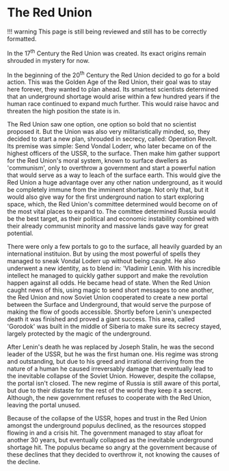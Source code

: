 # The Red Union

!!! warning
    This page is still being reviewed and still has to be correctly formatted.

In the 17<sup>th</sup> Century the Red Union was created. Its exact origins remain shrouded in mystery for now.

In the beginning of the 20<sup>th</sup> Century the Red Union decided to go for a bold action. This was the Golden Age of the Red Union, their goal was to stay here forever, they wanted to plan ahead. Its smartest scientists determined that an underground shortage would arise within a few hundred years if the human race continued to expand much further. This would raise havoc and threaten the high position the state is in. 

The Red Union saw one option, one option so bold that no scientist proposed it. But the Union was also very militaristically minded, so, they decided to start a new plan, shrouded in secrecy, called: Operation Revolt. Its premise was simple: Send Vondal Loderr, who later became on of the highest officers of the USSR, to the surface. Then make him gather support for the Red Union's moral system, known to surface dwellers as 'communism', only to overthrow a government and start a powerful nation that would serve as a way to leach of the surface earth. This would give the Red Union a huge advantage over any other nation underground, as it would be completely immune from the imminent shortage. Not only that, but it would also give way for the first underground nation to start exploring space, which, the Red Union's committee determined would become on of the most vital places to expand to. The comittee determined Russia would be the best target, as their political and economic instability combined with their already communist minority and massive lands gave way for great potential.

There were only a few portals to go to the surface, all heavily guarded by an international instituion. But by using the most powerful of spells they managed to sneak Vondal Loderr up without being caught. He also underwent a new identity, as to blend in: 'Vladimir Lenin. With his incredible intellect he managed to quickly gather support and make the revolution happen against all odds. He became head of state. When the Red Union caught news of this, using magic to send short messages to one another, the Red Union and now Soviet Union cooperated to create a new portal between the Surface and Underground, that would serve the purpose of making the flow of goods accessible. Shortly before Lenin's unexpected death it was finished and proved a giant success. This area, called 'Gorodok' was built in the middle of Siberia to make sure its secrecy stayed, largely protected by the magic of the underground.

After Lenin's death he was replaced by Joseph Stalin, he was the second leader of the USSR, but he was the first human one. His regime was strong and outstanding, but due to his greed and irrational derriving from the nature of a human he caused irreversably damage that eventually lead to the inevitable collapse of the Soviet Union. However, despite the collapse, the portal isn't closed. The new regime of Russia is still aware of this portal, but due to their distaste for the rest of the world they keep it a secret. Although, the new government refuses to cooperate with the Red Union, leaving the portal unused.

Because of the collapse of the USSR, hopes and trust in the Red Union amongst the underground populus declined, as the resources stopped flowing in and a crisis hit. The government managed to stay afloat for another 30 years, but eventually collapsed as the inevitable underground shortage hit. The populus became so angry at the government because of these declines that they decided to overthrow it, not knowing the causes of the decline.
